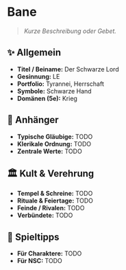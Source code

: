 # Bane

> *Kurze Beschreibung oder Gebet.*

## ✨ Allgemein
- **Titel / Beiname:** Der Schwarze Lord
- **Gesinnung:** LE
- **Portfolio:** Tyrannei, Herrschaft
- **Symbole:** Schwarze Hand
- **Domänen (5e):** Krieg

## 🙏 Anhänger
- **Typische Gläubige:** TODO
- **Klerikale Ordnung:** TODO
- **Zentrale Werte:** TODO

## 🏛️ Kult & Verehrung
- **Tempel & Schreine:** TODO
- **Rituale & Feiertage:** TODO
- **Feinde / Rivalen:** TODO
- **Verbündete:** TODO

## 📖 Spieltipps
- **Für Charaktere:** TODO
- **Für NSC:** TODO
